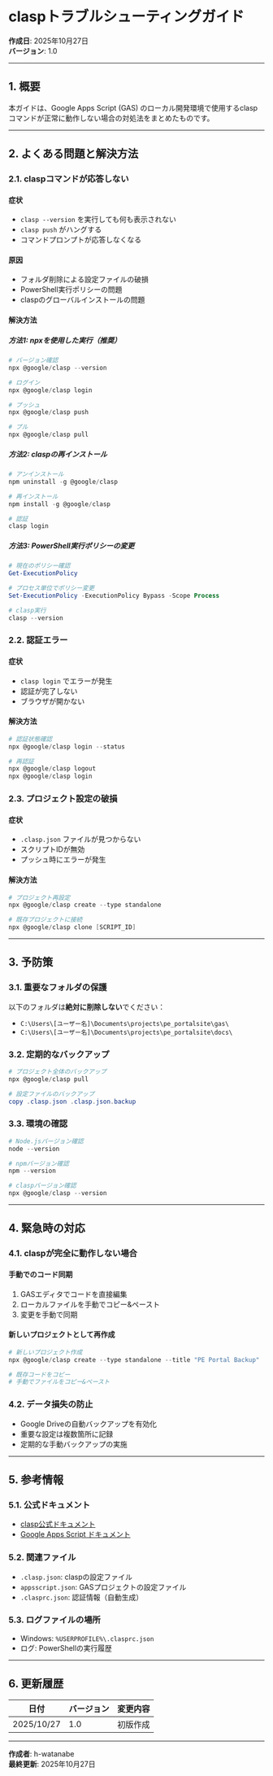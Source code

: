 # claspトラブルシューティングガイド

**作成日**: 2025年10月27日  
**バージョン**: 1.0

---

## 1. 概要

本ガイドは、Google Apps Script (GAS) のローカル開発環境で使用するclaspコマンドが正常に動作しない場合の対処法をまとめたものです。

---

## 2. よくある問題と解決方法

### 2.1. claspコマンドが応答しない

#### 症状
- `clasp --version` を実行しても何も表示されない
- `clasp push` がハングする
- コマンドプロンプトが応答しなくなる

#### 原因
- フォルダ削除による設定ファイルの破損
- PowerShell実行ポリシーの問題
- claspのグローバルインストールの問題

#### 解決方法

##### 方法1: npxを使用した実行（推奨）
```powershell
# バージョン確認
npx @google/clasp --version

# ログイン
npx @google/clasp login

# プッシュ
npx @google/clasp push

# プル
npx @google/clasp pull
```

##### 方法2: claspの再インストール
```powershell
# アンインストール
npm uninstall -g @google/clasp

# 再インストール
npm install -g @google/clasp

# 認証
clasp login
```

##### 方法3: PowerShell実行ポリシーの変更
```powershell
# 現在のポリシー確認
Get-ExecutionPolicy

# プロセス単位でポリシー変更
Set-ExecutionPolicy -ExecutionPolicy Bypass -Scope Process

# clasp実行
clasp --version
```

### 2.2. 認証エラー

#### 症状
- `clasp login` でエラーが発生
- 認証が完了しない
- ブラウザが開かない

#### 解決方法
```powershell
# 認証状態確認
npx @google/clasp login --status

# 再認証
npx @google/clasp logout
npx @google/clasp login
```

### 2.3. プロジェクト設定の破損

#### 症状
- `.clasp.json` ファイルが見つからない
- スクリプトIDが無効
- プッシュ時にエラーが発生

#### 解決方法
```powershell
# プロジェクト再設定
npx @google/clasp create --type standalone

# 既存プロジェクトに接続
npx @google/clasp clone [SCRIPT_ID]
```

---

## 3. 予防策

### 3.1. 重要なフォルダの保護
以下のフォルダは**絶対に削除しない**でください：
- `C:\Users\[ユーザー名]\Documents\projects\pe_portalsite\gas\`
- `C:\Users\[ユーザー名]\Documents\projects\pe_portalsite\docs\`

### 3.2. 定期的なバックアップ
```powershell
# プロジェクト全体のバックアップ
npx @google/clasp pull

# 設定ファイルのバックアップ
copy .clasp.json .clasp.json.backup
```

### 3.3. 環境の確認
```powershell
# Node.jsバージョン確認
node --version

# npmバージョン確認
npm --version

# claspバージョン確認
npx @google/clasp --version
```

---

## 4. 緊急時の対応

### 4.1. claspが完全に動作しない場合

#### 手動でのコード同期
1. GASエディタでコードを直接編集
2. ローカルファイルを手動でコピー&ペースト
3. 変更を手動で同期

#### 新しいプロジェクトとして再作成
```powershell
# 新しいプロジェクト作成
npx @google/clasp create --type standalone --title "PE Portal Backup"

# 既存コードをコピー
# 手動でファイルをコピー&ペースト
```

### 4.2. データ損失の防止
- Google Driveの自動バックアップを有効化
- 重要な設定は複数箇所に記録
- 定期的な手動バックアップの実施

---

## 5. 参考情報

### 5.1. 公式ドキュメント
- [clasp公式ドキュメント](https://github.com/google/clasp)
- [Google Apps Script ドキュメント](https://developers.google.com/apps-script)

### 5.2. 関連ファイル
- `.clasp.json`: claspの設定ファイル
- `appsscript.json`: GASプロジェクトの設定ファイル
- `.clasprc.json`: 認証情報（自動生成）

### 5.3. ログファイルの場所
- Windows: `%USERPROFILE%\.clasprc.json`
- ログ: PowerShellの実行履歴

---

## 6. 更新履歴

| 日付 | バージョン | 変更内容 |
|------|------------|----------|
| 2025/10/27 | 1.0 | 初版作成 |

---

**作成者**: h-watanabe  
**最終更新**: 2025年10月27日
